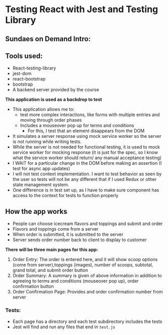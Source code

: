 # Testing React with Jest and Testing Library

## Sundaes on Demand Intro:

## Tools used:

- React-testing-library
- jest-dom
- react-bootstrap
- bootstrap
- A backend server provided by the course

**This application is used as a backdrop to test**

- This application allows me to:
  - test more complex interactions, like forms with multiple entries and moving through order phases
  - Includes a mouseover pop up for terms and conditions
    - For this, I test that an element disappears from the DOM
- It simulates a server response using mock service worker so the server is not running while writing tests.
- While the server is not needed for functional testing, it is used to mock service worker for mocking response (it is just for the spec, so I know what the service worker should return/ any manual acceptance testing)
- I WAIT for a particular change in the DOM before making an assertion (I test for async app updates)
- I will not test context implementation. I want to test behavior as seen by the user so tests will not be any different that if I used Redux or other state management system.
- One difference is in test set up, as I have to make sure component has access to the context for tests to function properly


## How the app works

- People can choose icecream flavors and toppings and submit and order
- Flavors and toppings come from a server
- When order is submitted, it is submitted to the server
- Server sends order number back to client to display to customer

**There will be three main pages for this app:**

1) Order Entry: The order is entered here, and it will show scoop options (come from server),toppings (images), number of scoops, subtotal, grand total, and submit order button
2) Order Summary: A summary is given of above information in addition to agreeing to terms and conditions (mouseover pop up), order confirmation button
3) Order Confirmation Page: Provides and order confirmation number from server


### Tests:

- Each page has a directory and each test subdirectory includes the tests
- Jest will find and run any files that end in `test.js`
